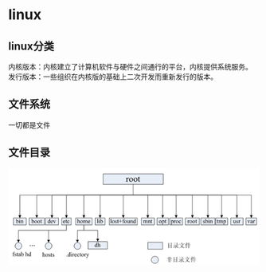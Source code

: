 # linux

## linux分类
内核版本：内核建立了计算机软件与硬件之间通行的平台，内核提供系统服务。
发行版本：一些组织在内核版的基础上二次开发而重新发行的版本。

## 文件系统
一切都是文件

## 文件目录

![title](https://raw.githubusercontent.com/pallcard/noteImg/master/noteImg/2020/04/06/1586179497569-1586179497572.png)